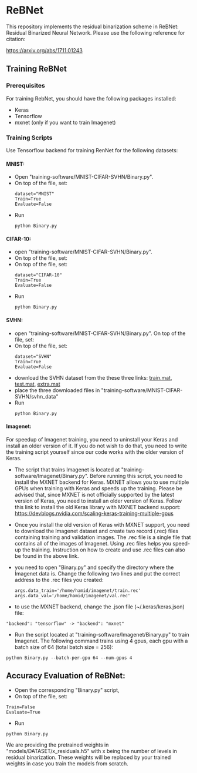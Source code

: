 # ReBNet
This repository implements the residual binarization scheme in ReBNet: Residual Binarized Neural Network. Please use the following reference for citation:

https://arxiv.org/abs/1711.01243

## Training ReBNet
### Prerequisites
For training RebNet, you should have the following packages installed:
  * Keras
  * Tensorflow
  * mxnet (only if you want to train Imagenet)
### Training Scripts
Use Tensorflow backend for training RenNet for the following datasets:
  #### MNIST:
   * Open "training-software/MNIST-CIFAR-SVHN/Binary.py". 
   * On top of the file, set:
     ```
     dataset="MNIST"
     Train=True
     Evaluate=False
     ``` 
   * Run 
     ```
     python Binary.py
     ```
  #### CIFAR-10:
   * open "training-software/MNIST-CIFAR-SVHN/Binary.py". 
   * On top of the file, set:
   * On top of the file, set:
     ```
     dataset="CIFAR-10"
     Train=True
     Evaluate=False
     ``` 
   * Run 
     ```
     python Binary.py
     ```
  #### SVHN:
   * open "training-software/MNIST-CIFAR-SVHN/Binary.py". 
   On top of the file, set:
   * On top of the file, set:
     ```
     dataset="SVHN"
     Train=True
     Evaluate=False
     ``` 
   * download the SVHN dataset from the these three links: [train.mat](http://ufldl.stanford.edu/housenumbers/train_32x32.mat), [test.mat](http://ufldl.stanford.edu/housenumbers/test_32x32.mat), [extra.mat](http://ufldl.stanford.edu/housenumbers/extra_32x32.mat)
   * place the three downloaded files in "training-software/MNIST-CIFAR-SVHN/svhn_data"
   * Run 
     ```
     python Binary.py
     ```

 #### Imagenet:
  For speedup of Imagenet training, you need to uninstall your Keras and install an older version of it.
  If you do not wish to do that, you need to write the training script yourself since our code works with the older version of Keras.

  * The script that trains Imagenet is located at "training-software/Imagenet/Binary.py". Before running this script, you need to install the MXNET backend for Keras. MXNET allows you to use multiple GPUs when training with Keras and speeds up the training. Please be advised that, since MXNET is not officially supported by the latest version of Keras, you need to install an older version of Keras. Follow this link to install the old Keras library with MXNET backend support: https://devblogs.nvidia.com/scaling-keras-training-multiple-gpus

   

  * Once you install the old version of Keras with MXNET support, you need to download the Imagenet dataset and create two record (.rec) files containing training and validation images. The .rec file is a single file that contains all of the images of Imagenet. Using .rec files helps you speed-up the training. Instruction on how to create and use .rec files can also be found in the above link.
  
  * you need to open "Binary.py" and specify the directory where the Imagenet data is. Change the following two lines and put the correct address to the .rec files you created:
    ```
    args.data_train='/home/hamid/imagenet/train.rec'
    args.data_val='/home/hamid/imagenet/val.rec'
    ``` 

  * to use the MXNET backend, change the .json file (~/.keras/keras.json) file: 
  ```
  "backend": "tensorflow" -> "backend": "mxnet"
  ```

  * Run the script located at "training-software/Imagenet/Binary.py" to train Imagenet. The following command trains using 4 gpus, each gpu with a batch size of 64  (total batch size = 256):
   ```
   python Binary.py --batch-per-gpu 64 --num-gpus 4
   ```

## Accuracy Evaluation of ReBNet:
  * Open the corresponding "Binary.py" script, 
  * On top of the file, set:
  ```
  Train=False
  Evaluate=True
  ```
  * Run 
  ```
  python Binary.py
  ```
  We are providing the pretrained weights in "models/DATASET/x_residuals.h5" with x being the number of levels in residual binarization. These weights will be replaced by your trained weights in case you train the models from scratch.



